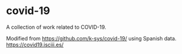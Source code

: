 # covid-19
A collection of work related to COVID-19.

Modified from https://github.com/k-sys/covid-19/ using Spanish data. 
https://covid19.isciii.es/

